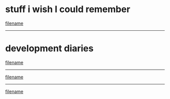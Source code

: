 # stuff i wish I could remember

[filename](blog/til/README.md ':include')
<hr>

# development diaries

[filename](blog/dev/admindojo.md ':include')
<hr>

[filename](blog/dev/taskbutler.md ':include')
<hr>

[filename](blog/dev/other.md ':include')

